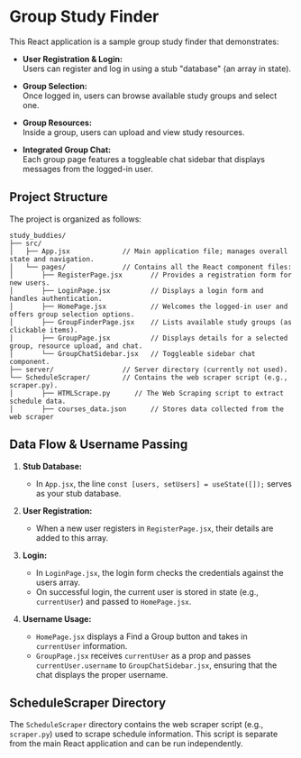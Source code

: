 # Group Study Finder

This React application is a sample group study finder that demonstrates:

- **User Registration & Login:**  
  Users can register and log in using a stub "database" (an array in state).

- **Group Selection:**  
  Once logged in, users can browse available study groups and select one.

- **Group Resources:**  
  Inside a group, users can upload and view study resources.

- **Integrated Group Chat:**  
  Each group page features a toggleable chat sidebar that displays messages from the logged-in user.

## Project Structure

The project is organized as follows:
```
study_buddies/
├── src/
│   ├── App.jsx             // Main application file; manages overall state and navigation.
│   └── pages/              // Contains all the React component files:
│       ├── RegisterPage.jsx       // Provides a registration form for new users.
│       ├── LoginPage.jsx          // Displays a login form and handles authentication.
│       ├── HomePage.jsx           // Welcomes the logged-in user and offers group selection options.
│       ├── GroupFinderPage.jsx    // Lists available study groups (as clickable items).
│       ├── GroupPage.jsx          // Displays details for a selected group, resource upload, and chat.
│       └── GroupChatSidebar.jsx   // Toggleable sidebar chat component.
├── server/                 // Server directory (currently not used).
└── ScheduleScraper/        // Contains the web scraper script (e.g., scraper.py).
│       ├── HTMLScrape.py      // The Web Scraping script to extract schedule data.
│       ├── courses_data.json      // Stores data collected from the web scraper
```

## Data Flow & Username Passing

1. **Stub Database:**  
   - In `App.jsx`, the line `const [users, setUsers] = useState([]);` serves as your stub database.

2. **User Registration:**  
   - When a new user registers in `RegisterPage.jsx`, their details are added to this array.

3. **Login:**  
   - In `LoginPage.jsx`, the login form checks the credentials against the users array.
   - On successful login, the current user is stored in state (e.g., `currentUser`) and passed to `HomePage.jsx`.

4. **Username Usage:**  
   - `HomePage.jsx` displays a Find a Group button and takes in `currentUser` information.
   - `GroupPage.jsx` receives `currentUser` as a prop and passes `currentUser.username` to `GroupChatSidebar.jsx`, ensuring that the chat displays the proper username.

## ScheduleScraper Directory

The `ScheduleScraper` directory contains the web scraper script (e.g., `scraper.py`) used to scrape schedule information. This script is separate from the main React application and can be run independently.
